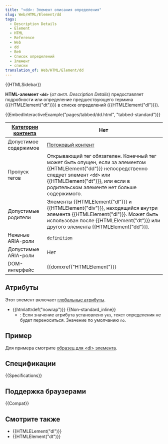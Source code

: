 ```yaml
---
title: "<dd>: Элемент описания определения"
slug: Web/HTML/Element/dd
tags:
  - Description Details
  - Element
  - HTML
  - Reference
  - Web
  - dd
  - Веб
  - Список определений
  - Элемент
  - списки
translation_of: Web/HTML/Element/dd
---
```


{{HTMLSidebar}}

**HTML-элемент `<dd>`** (_от англ. Description Details_) предоставляет подробности или определение предшествующего термина ({{HTMLElement("dt")}}) в списке определений ({{HTMLElement("dl")}}).

{{EmbedInteractiveExample("pages/tabbed/dd.html", "tabbed-standard")}}

| [Категории контента](/ru/docs/Web/Guide/HTML/Content_categories) | Нет                                                                                                                                                                                                                            |
| ---------------------------------------------------------------- | ------------------------------------------------------------------------------------------------------------------------------------------------------------------------------------------------------------------------------ |
| Допустимое содержимое                                            | [Потоковый контент](/ru/docs/Web/Guide/HTML/Content_categories#Потоковый_контент)                                                                                                                                              |
| Пропуск тегов                                                    | Открывающий тег обязателен. Конечный тег может быть опущен, если за элементом {{HTMLElement("dd")}} непосредственно следует элемент `<dd>` или {{HTMLElement("dt")}}, или если в родительском элементе нет больше содержимого. |
| Допустимые родители                                              | Элементы {{HTMLElement("dl")}} и {{HTMLElement("div")}}, находящийся внутри элемента {{HTMLElement("dl")}}. Может быть использован после {{HTMLElement("dt")}} или другого элемента {{HTMLElement("dd")}}.                     |
| Неявные ARIA-роли                                                | [`definition`](/ru/docs/Web/Accessibility/ARIA/Roles/definition_role)                                                                                                                                                          |
| Допустимые ARIA-роли                                             | Нет                                                                                                                                                                                                                            |
| DOM-интерфейс                                                    | {{domxref("HTMLElement")}}                                                                                                                                                                                                     |

## Атрибуты

Этот элемент включает [глобальные атрибуты](/ru/docs/Web/HTML/Общие_атрибуты).

- {{htmlattrdef("nowrap")}} {{Non-standard_inline}}
  - : Если значение атрибута установлено `yes`, текст определения не будет переноситься. Значение по умолчанию `no`.

## Пример

Для примера смотрите [образец для \<dl> элемента](/ru/docs/HTML/Element/dl#examples).

## Спецификации

{{Specifications}}

## Поддержка браузерами

{{Compat}}

## Смотрите также

- {{HTMLELement("dl")}}
- {{HTMLElement("dt")}}
